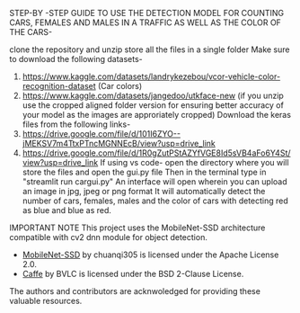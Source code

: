 STEP-BY -STEP GUIDE TO USE THE DETECTION MODEL FOR COUNTING CARS, FEMALES AND MALES IN A TRAFFIC AS WELL AS THE COLOR OF THE CARS-

clone the repository and unzip 
store all the files in a single folder 
Make sure to download the following datasets-
1. https://www.kaggle.com/datasets/landrykezebou/vcor-vehicle-color-recognition-dataset (Car colors)
2. https://www.kaggle.com/datasets/jangedoo/utkface-new (if you unzip use the cropped aligned folder version for ensuring better accuracy of your model as the images are approriately cropped)
Download the keras files from the following links-
1. https://drive.google.com/file/d/101I6ZYO--jMEKSV7m4TtxPTncMGNNEcB/view?usp=drive_link
2. https://drive.google.com/file/d/1R0gZutPStAZYfVGE8Id5sVB4aFo6Y4St/view?usp=drive_link
If using vs code- open the directory where you will store the files and open the gui.py file
Then in the terminal type in "streamlit run cargui.py"
An interface will open wherein you can upload an image in jpg, jpeg or png format
It will automatically detect the number of cars, females, males and the color of cars with detecting red as blue and blue as red.

IMPORTANT NOTE
This project uses the MobileNet-SSD architecture compatible with cv2 dnn module for object detection.

- [MobileNet-SSD](https://github.com/chuanqi305/MobileNet-SSD) by chuanqi305 is licensed under the Apache License 2.0.
- [Caffe](https://github.com/BVLC/caffe) by BVLC is licensed under the BSD 2-Clause License.

The authors and contributors are acknwoledged for providing these valuable resources.
